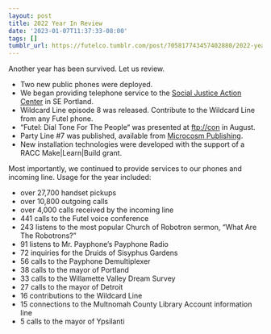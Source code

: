 ```yaml
---
layout: post
title: 2022 Year In Review
date: '2023-01-07T11:37:33-08:00'
tags: []
tumblr_url: https://futelco.tumblr.com/post/705817743457402880/2022-year-in-review
---
```

Another year has been survived. Let us review.

- Two new public phones were deployed.
- We began providing telephone service to the [Social Justice Action Center](https://sjacpdx.org/) in SE Portland.
- Wildcard Line episode 8 was released. Contribute to the Wildcard Line from any Futel phone.
- “Futel: Dial Tone For The People“ was presented at [ftp://con](https://www.ftpcon.com/) in August.
- Party Line #7 was published, available from [Microcosm Publishing](https://microcosmpublishing.com/).
- New installation technologies were developed with the support of a RACC Make|Learn|Build grant.

Most importantly, we continued to provide services to our phones and incoming line. Usage for the year included:

- over 27,700 handset pickups
- over 10,800 outgoing calls
- over 4,000 calls received by the incoming line
- 441 calls to the Futel voice conference
- 243 listens to the most popular Church of Robotron sermon, “What Are The Robotrons?”
- 91 listens to Mr. Payphone’s Payphone Radio
- 72 inquiries for the Druids of Sisyphus Gardens
- 56 calls to the Payphone Demultiplexer
- 38 calls to the mayor of Portland
- 33 calls to the Willamette Valley Dream Survey
- 27 calls to the mayor of Detroit
- 16 contributions to the Wildcard Line
- 15 connections to the Multnomah County Library Account information line
- 5 calls to the mayor of Ypsilanti
